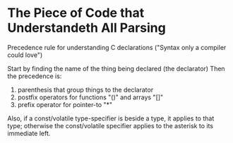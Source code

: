 The Piece of Code that Understandeth All Parsing
==================================================
 
Precedence rule for understanding C declarations
("Syntax only a compiler could love")

Start by finding the name of the thing being declared (the declarator)
Then the precedence is:
1. parenthesis that group things to the declarator
2. postfix operators for functions "()" and arrays "[]"
3. prefix operator for pointer-to "*"
 
Also, if a const/volatile type-specifier is beside a type, it applies to that
type; otherwise the const/volatile specifier applies to the asterisk to its immediate left.

